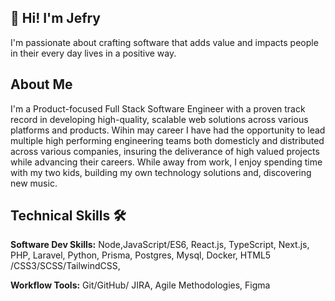 ## 👋 Hi! I'm Jefry

I'm passionate about crafting software that adds value and impacts people in their every day lives in a positive way.

## About Me

I'm a Product-focused Full Stack Software Engineer with a proven track record in developing high-quality, scalable web solutions across various platforms and products. Wihin may career I have had the opportunity to lead multiple high performing engineering teams both domesticly and distributed across various companies, insuring the deliverance of high valued projects while advancing their careers. While away from work, I enjoy spending time with my two kids, building my own technology solutions and, discovering new music.

## Technical Skills 🛠️

**Software Dev Skills:** Node,JavaScript/ES6, React.js, TypeScript, Next.js, PHP, Laravel, Python, Prisma, Postgres, Mysql, Docker, HTML5 /CSS3/SCSS/TailwindCSS, 

**Workflow Tools:** Git/GitHub/ JIRA, Agile Methodologies, Figma

